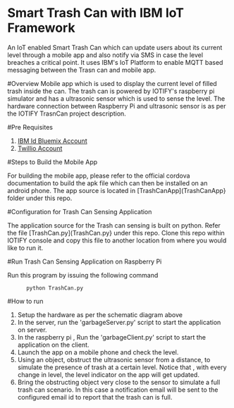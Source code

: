# Smart Trash Can with IBM IoT Framework

An IoT enabled Smart Trash Can which can update users about its current level through a mobile app and also notify via SMS in case the level breaches a critical point. It uses IBM's IoT Platform to enable MQTT based messaging between the Trasn can and mobile app. 

#Overview
Mobile app which is used to display the current level of filled trash inside the can. The trash can is powered by IOTIFY's raspberry pi simulator and has a ultrasonic sensor which is used to sense the level.  The hardware connection between Raspberry Pi and ultrasonic sensor is as per the IOTIFY TrasnCan project description.


#Pre Requisites

1. [IBM Id Bluemix Account](https://console.ng.bluemix.net/registration/) 
2. [Twillio Account](https://www.twilio.com/try-twilio)


#Steps to Build the Mobile App

For building the mobile app, please refer to the official cordova documentation to build the apk file which can then be installed on an android phone. The app source is located in [TrashCanApp](TrashCanApp} folder under this repo.


#Configuration for Trash Can Sensing Application

The application source for the Trash can sensing is built on python. Refer the file [TrashCan.py](TrashCan.py} under this repo.
Clone this repo within IOTIFY console and copy this file to another location from where you would like to run it. 


#Run Trash Can Sensing Application on Raspberry Pi

Run this program by issuing the following command

          python TrashCan.py





#How to run
1. Setup the hardware as per the schematic diagram above
2. In the server, run the 'garbageServer.py' script to start the application on server.
3. In the raspberry pi , Run the 'garbageClient.py' script to start the application on the client.
4. Launch the app on a mobile phone and check the level.
5. Using an object, obstruct the ultrasonic sensor from a distance, to simulate the presence of trash at a certain level. Notice that , with every change in level, the level indicator on the app will get updated.
6. Bring the obstructing object very close to the sensor to simulate a full trash can scenario. In this case a notification email will be sent to the configured email id to report that the trash can is full.

  



